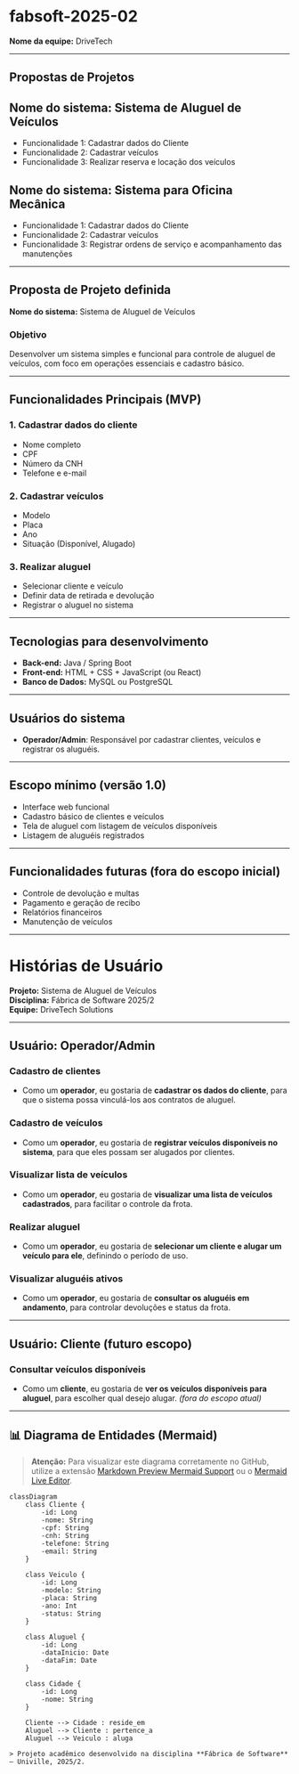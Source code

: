 # fabsoft-2025-02

**Nome da equipe:** DriveTech 

---
##  Propostas de Projetos

## Nome do sistema: Sistema de Aluguel de Veículos 
- Funcionalidade 1: Cadastrar dados do Cliente
- Funcionalidade 2: Cadastrar veículos
- Funcionalidade 3: Realizar reserva e locação dos veículos

## Nome do sistema: Sistema para Oficina Mecânica
- Funcionalidade 1: Cadastrar dados do Cliente
- Funcionalidade 2: Cadastrar veículos
- Funcionalidade 3: Registrar ordens de serviço e acompanhamento das manutenções
---

##  Proposta de Projeto definida  
**Nome do sistema:** Sistema de Aluguel de Veículos  

###  Objetivo  
Desenvolver um sistema simples e funcional para controle de aluguel de veículos, com foco em operações essenciais e cadastro básico.

---

##  Funcionalidades Principais (MVP)

### 1. Cadastrar dados do cliente
- Nome completo  
- CPF  
- Número da CNH  
- Telefone e e-mail  

### 2. Cadastrar veículos
- Modelo  
- Placa  
- Ano  
- Situação (Disponível, Alugado)  

### 3. Realizar aluguel
- Selecionar cliente e veículo  
- Definir data de retirada e devolução  
- Registrar o aluguel no sistema  

---

##  Tecnologias para desenvolvimento
- **Back-end:** Java / Spring Boot  
- **Front-end:** HTML + CSS + JavaScript (ou React)  
- **Banco de Dados:** MySQL ou PostgreSQL  

---

##  Usuários do sistema
- **Operador/Admin**: Responsável por cadastrar clientes, veículos e registrar os aluguéis.

---

##  Escopo mínimo (versão 1.0)
- Interface web funcional  
- Cadastro básico de clientes e veículos  
- Tela de aluguel com listagem de veículos disponíveis  
- Listagem de aluguéis registrados  

---

##  Funcionalidades futuras (fora do escopo inicial)
- Controle de devolução e multas  
- Pagamento e geração de recibo  
- Relatórios financeiros  
- Manutenção de veículos

---

#  Histórias de Usuário  
**Projeto:** Sistema de Aluguel de Veículos  
**Disciplina:** Fábrica de Software 2025/2  
**Equipe:** DriveTech Solutions  

---

##  Usuário: Operador/Admin

###  Cadastro de clientes
- Como um **operador**, eu gostaria de **cadastrar os dados do cliente**, para que o sistema possa vinculá-los aos contratos de aluguel.

###  Cadastro de veículos
- Como um **operador**, eu gostaria de **registrar veículos disponíveis no sistema**, para que eles possam ser alugados por clientes.

###  Visualizar lista de veículos
- Como um **operador**, eu gostaria de **visualizar uma lista de veículos cadastrados**, para facilitar o controle da frota.

###  Realizar aluguel
- Como um **operador**, eu gostaria de **selecionar um cliente e alugar um veículo para ele**, definindo o período de uso.

###  Visualizar aluguéis ativos
- Como um **operador**, eu gostaria de **consultar os aluguéis em andamento**, para controlar devoluções e status da frota.

---

##  Usuário: Cliente (futuro escopo)

###  Consultar veículos disponíveis
- Como um **cliente**, eu gostaria de **ver os veículos disponíveis para aluguel**, para escolher qual desejo alugar. *(fora do escopo atual)*

---
## 📊 Diagrama de Entidades (Mermaid)

> **Atenção:** Para visualizar este diagrama corretamente no GitHub, utilize a extensão [Markdown Preview Mermaid Support](https://marketplace.visualstudio.com/items?itemName=vstirbu.vscode-mermaid-preview) ou o [Mermaid Live Editor](https://mermaid.live).

```mermaid
classDiagram
    class Cliente {
        -id: Long
        -nome: String
        -cpf: String
        -cnh: String
        -telefone: String
        -email: String
    }

    class Veiculo {
        -id: Long
        -modelo: String
        -placa: String
        -ano: Int
        -status: String
    }

    class Aluguel {
        -id: Long
        -dataInicio: Date
        -dataFim: Date
    }

    class Cidade {
        -id: Long
        -nome: String
    }

    Cliente --> Cidade : reside_em
    Aluguel --> Cliente : pertence_a
    Aluguel --> Veiculo : aluga

> Projeto acadêmico desenvolvido na disciplina **Fábrica de Software** – Univille, 2025/2.
